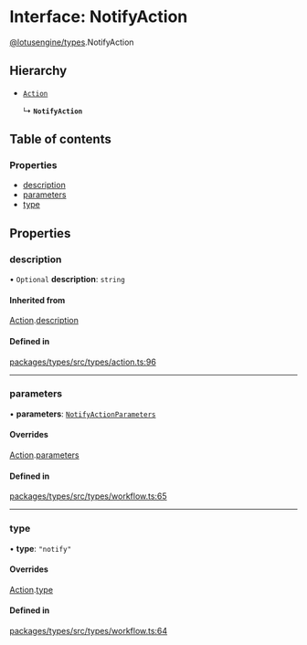 # Interface: NotifyAction

[@lotusengine/types](../wiki/@lotusengine.types).NotifyAction

## Hierarchy

- [`Action`](../wiki/@lotusengine.types.Action)

  ↳ **`NotifyAction`**

## Table of contents

### Properties

- [description](../wiki/@lotusengine.types.NotifyAction#description)
- [parameters](../wiki/@lotusengine.types.NotifyAction#parameters)
- [type](../wiki/@lotusengine.types.NotifyAction#type)

## Properties

### description

• `Optional` **description**: `string`

#### Inherited from

[Action](../wiki/@lotusengine.types.Action).[description](../wiki/@lotusengine.types.Action#description)

#### Defined in

[packages/types/src/types/action.ts:96](https://github.com/lotusengine/sdk/blob/f1f5297/packages/types/src/types/action.ts#L96)

___

### parameters

• **parameters**: [`NotifyActionParameters`](../wiki/@lotusengine.types.NotifyActionParameters)

#### Overrides

[Action](../wiki/@lotusengine.types.Action).[parameters](../wiki/@lotusengine.types.Action#parameters)

#### Defined in

[packages/types/src/types/workflow.ts:65](https://github.com/lotusengine/sdk/blob/f1f5297/packages/types/src/types/workflow.ts#L65)

___

### type

• **type**: ``"notify"``

#### Overrides

[Action](../wiki/@lotusengine.types.Action).[type](../wiki/@lotusengine.types.Action#type)

#### Defined in

[packages/types/src/types/workflow.ts:64](https://github.com/lotusengine/sdk/blob/f1f5297/packages/types/src/types/workflow.ts#L64)
